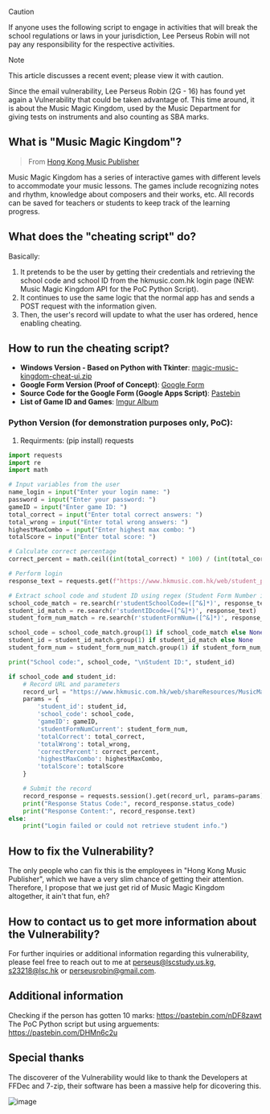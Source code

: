 > [!CAUTION]
> If anyone uses the following script to engage in activities that will break the school regulations or laws in your jurisdiction, Lee Perseus Robin will not pay any responsibility for the respective activities.

> [!NOTE]
> This article discusses a recent event; please view it with caution.

Since the email vulnerability, Lee Perseus Robin (2G - 16) has found yet again a Vulnerability that could be taken advantage of. 
This time around, it is about the Music Magic Kingdom, used by the Music Department for giving tests on instruments and also counting as SBA marks.

## What is "Music Magic Kingdom"?
> From [Hong Kong Music Publisher](https://www.hkmusic.com.hk/web/apps.asp?lang=en)

Music Magic Kingdom has a series of interactive games with different levels to accommodate your music lessons. 
The games include recognizing notes and rhythm, knowledge about composers and their works, etc. 
All records can be saved for teachers or students to keep track of the learning progress.

## What does the "cheating script" do?
Basically:
1. It pretends to be the user by getting their credentials and retrieving the school code and school ID from the hkmusic.com.hk login page (NEW: Music Magic Kingdom API for the PoC Python Script).
2. It continues to use the same logic that the normal app has and sends a POST request with the information given.
3. Then, the user's record will update to what the user has ordered, hence enabling cheating.

## How to run the cheating script?
- **Windows Version - Based on Python with Tkinter**: [magic-music-kingdom-cheat-ui.zip](https://github.com/user-attachments/files/18041408/magic-music-kingdom-cheat-ui.zip)
- **Google Form Version (Proof of Concept)**: [Google Form](https://forms.gle/etBbtW6QSHtjhE8z9)
- **Source Code for the Google Form (Google Apps Script)**: [Pastebin](https://pastebin.com/raw/pEEfMTST)
- **List of Game ID and Games**: [Imgur Album](https://imgur.com/a/8fGM1Hp)

### Python Version (for demonstration purposes only, PoC):
1. Requirments: (pip install) requests
```python
import requests
import re
import math

# Input variables from the user
name_login = input("Enter your login name: ")
password = input("Enter your password: ")
gameID = input("Enter game ID: ")
total_correct = input("Enter total correct answers: ")
total_wrong = input("Enter total wrong answers: ")
highestMaxCombo = input("Enter highest max combo: ")
totalScore = input("Enter total score: ")

# Calculate correct percentage
correct_percent = math.ceil((int(total_correct) * 100) / (int(total_correct) + int(total_wrong))) if (int(total_correct) + int(total_wrong)) > 0 else 0

# Perform login
response_text = requests.get(f"https://www.hkmusic.com.hk/web/student_pages/login/appLoginRegistered.asp?name_login={name_login}&pw={password}").text

# Extract school code and student ID using regex (Student Form Number is optional, doesn't matter)
school_code_match = re.search(r'studentSchoolCode=([^&]*)', response_text)
student_id_match = re.search(r'studentIDcode=([^&]*)', response_text)
student_form_num_match = re.search(r'studentFormNum=([^&]*)', response_text)

school_code = school_code_match.group(1) if school_code_match else None
student_id = student_id_match.group(1) if student_id_match else None
student_form_num = student_form_num_match.group(1) if student_form_num_match else None

print("School code:", school_code, "\nStudent ID:", student_id)

if school_code and student_id:
    # Record URL and parameters
    record_url = "https://www.hkmusic.com.hk/web/shareResources/MusicMagicKingdom_beta2/appMMKaddRecord.asp"
    params = {
        'student_id': student_id,
        'school_code': school_code,
        'gameID': gameID,
        'studentFormNumCurrent': student_form_num,
        'totalCorrect': total_correct,
        'totalWrong': total_wrong,
        'correctPercent': correct_percent,
        'highestMaxCombo': highestMaxCombo,
        'totalScore': totalScore
    }

    # Submit the record
    record_response = requests.session().get(record_url, params=params)
    print("Response Status Code:", record_response.status_code)
    print("Response Content:", record_response.text)
else:
    print("Login failed or could not retrieve student info.")
```
## How to fix the Vulnerability?
The only people who can fix this is the employees in "Hong Kong Music Publisher", which we have a very slim chance of getting their attention. 
Therefore, I propose that we just get rid of Music Magic Kingdom altogether, it ain't that fun, eh?
## How to contact us to get more information about the Vulnerability?
For further inquiries or additional information regarding this vulnerability, please feel free to reach out to me at [perseus@lscstudy.us.kg](mailto:perseus@lscstudy.us.kg), [s23218@lsc.hk](mailto:s23218@lsc.hk) or [perseusrobin@gmail.com](mailto:perseusrobin@gmail.com).
## Additional information
Checking if the person has gotten 10 marks: https://pastebin.com/nDF8zawt
The PoC Python script but using arguements: https://pastebin.com/DHMn6c2u
## Special thanks
The discoverer of the Vulnerability would like to thank the Developers at FFDec and 7-zip, their software has been a massive help for dicovering this.

![image](https://github.com/user-attachments/assets/e016973b-2da3-4b64-82b5-10a30ebad707)